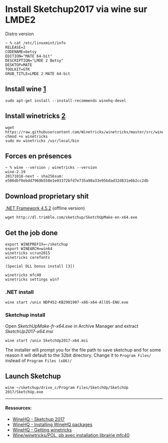 # Install Sketchup2017 via wine sur LMDE2

Distro version

```
~ % cat /etc/linuxmint/info
RELEASE=2
CODENAME=betsy
EDITION="MATE 64-bit"
DESCRIPTION="LMDE 2 Betsy"
DESKTOP=MATE
TOOLKIT=GTK
GRUB_TITLE=LMDE 2 MATE 64-bit
```

## Install wine [1]

`sudo apt-get install --install-recommends winehq-devel`

## Install winetricks [2]

```
wget https://raw.githubusercontent.com/Winetricks/winetricks/master/src/winetricks
chmod +x winetricks
sudo mv winetricks /usr/local/bin
```

## Forces en présences

```
~ % wine --version ; winetricks --version
wine-2.19
20171018-next - sha256sum: e586dbf0ebdd7969b558e1e03372bfd7e735a98a33e95bdad32d831e6b2cc2db
```

## Download proprietary shit

[.NET Framework 4.5.2](https://www.microsoft.com/en-us/download/details.aspx?id=42642) (offline version)

`wget http://dl.trimble.com/sketchup/SketchUpMake-en-x64.exe`

## Get the job done

```
export WINEPREFIX=~/sketchup
export WINEARCH=win64
winetricks vcrun2015
winetricks corefonts

(Special DLL bonus install [3])

winetricks mfc40
winetricks settings win7
```

### .NET install

`wine start /unix NDP452-KB2901907-x86-x64-AllOS-ENU.exe`

### Sketchup install

Open _SketchUpMake-fr-x64.exe_ in Archive Manager and extract _SketchUp2017-x64.msi_

`wine start /unix SketchUp2017-x64.msi`

The installer will prompt you for the file path to save sketchup and for some reason it will default to the 32bit directory. Change it to `Program Files/` instead of `Program Files (x86)/`

## Launch Sketchup

`wine ~/sketchup/drive_c/Program Files/SketchUp/SketchUp 2017/SketchUp.exe`

_ _ _

[1]: https://wiki.winehq.org/Debian "WineHQ - Installing WineHQ packages"
[2]: https://wiki.winehq.org/Winetricks#Getting_winetricks "WineHQ - Getting winetricks"
[3]: https://forum.ubuntu-fr.org/viewtopic.php?id=1967291 "Wine/winetricks/POL, pb avec installation librairie mfc40"

#### Ressources:

* [WineHQ - Sketchup 2017](https://appdb.winehq.org/objectManager.php?sClass=version&iId=34500)
* [WineHQ - Installing WineHQ packages](https://wiki.winehq.org/Debian)
* [WineHQ - Getting winetricks](https://wiki.winehq.org/Winetricks#Getting_winetricks)
* [Wine/winetricks/POL, pb avec installation librairie mfc40](https://forum.ubuntu-fr.org/viewtopic.php?id=1967291)
